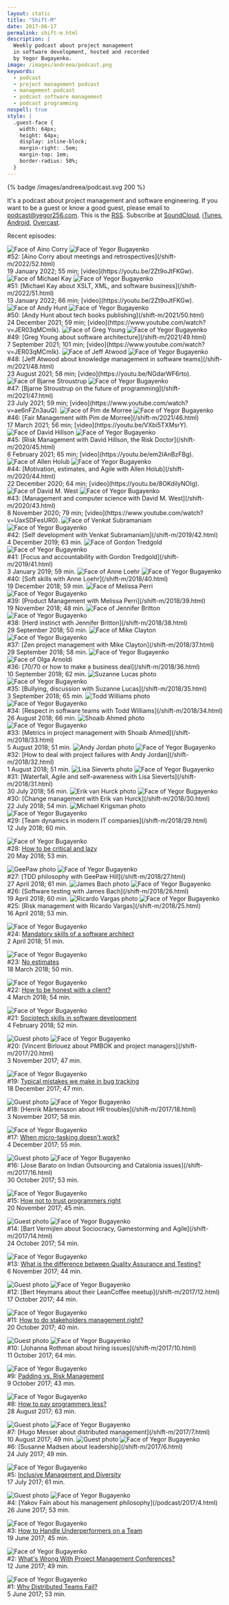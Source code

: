 ```yaml
---
layout: static
title: "Shift-M"
date: 2017-06-17
permalink: shift-m.html
description: |
  Weekly podcast about project management
  in software development, hosted and recorded
  by Yegor Bugayenko.
image: /images/andreea/podcast.png
keywords:
  - podcast
  - project management podcast
  - management podcast
  - podcast software management
  - podcast programming
nospell: true
style: |
  .guest-face {
    width: 64px;
    height: 64px;
    display: inline-block;
    margin-right: .5em;
    margin-top: 1em;
    border-radius: 50%;
  }
---
```


{% badge /images/andreea/podcast.svg 200 %}

It's a podcast about project management and software engineering. 
If you want to be a guest or know a good guest, please email to
[podcast@yegor256.com](mailto:podcast@yegor256.com).
This is the [RSS](http://feeds.soundcloud.com/users/soundcloud:users:92341909/sounds.rss).
Subscribe at
[SoundCloud](https://soundcloud.com/yegor256),
[iTunes](https://itunes.apple.com/us/podcast/yegor256-podcast/id1150826721),
[Android](http://subscribeonandroid.com/feeds.soundcloud.com/users/soundcloud:users:92341909/sounds.rss),
[Overcast](https://overcast.fm/itunes1150826721/yegor256-podcast).

<!-- Already recorded but not yet published episodes: -->

Recent episodes:

<img src="/images/shift-m/aino-corry.png" class="guest-face" alt="Face of Aino Corry"/>
<img src="/images/face-256x256.jpg" class="guest-face" alt="Face of Yegor Bugayenko"/><br/>
&#35;52: [Aino Corry about meetings and retrospectives](/shift-m/2022/52.html)<br/>
19 January 2022; 55 min; [video](https://youtu.be/2Zt9oJtFKGw).

<img src="/images/shift-m/michael-kay.png" class="guest-face" alt="Face of Michael Kay"/>
<img src="/images/face-256x256.jpg" class="guest-face" alt="Face of Yegor Bugayenko"/><br/>
&#35;51: [Michael Kay about XSLT, XML, and software business](/shift-m/2022/51.html)<br/>
13 January 2022; 66 min; [video](https://youtu.be/2Zt9oJtFKGw).

<img src="/images/shift-m/andy-hunt.png" class="guest-face" alt="Face of Andy Hunt"/>
<img src="/images/face-256x256.jpg" class="guest-face" alt="Face of Yegor Bugayenko"/><br/>
&#35;50: [Andy Hunt about tech books publishing](/shift-m/2021/50.html)<br/>
24 December 2021; 59 min; [video](https://www.youtube.com/watch?v=JER03qMCmIk).

<img src="/images/shift-m/greg-young.png" class="guest-face" alt="Face of Greg Young"/>
<img src="/images/face-256x256.jpg" class="guest-face" alt="Face of Yegor Bugayenko"/><br/>
&#35;49: [Greg Young about software architecture](/shift-m/2021/49.html)<br/>
7 September 2021; 101 min; [video](https://www.youtube.com/watch?v=JER03qMCmIk).

<img src="/images/shift-m/jeff-atwood.png" class="guest-face" alt="Face of Jeff Atwood"/>
<img src="/images/face-256x256.jpg" class="guest-face" alt="Face of Yegor Bugayenko"/><br/>
&#35;48: [Jeff Atwood about knowledge management in software teams](/shift-m/2021/48.html)<br/>
23 August 2021; 58 min; [video](https://youtu.be/NGdarWF6rto).

<img src="/images/shift-m/bjarne-stroustrup.png" class="guest-face" alt="Face of Bjarne Stroustrup"/>
<img src="/images/face-256x256.jpg" class="guest-face" alt="Face of Yegor Bugayenko"/><br/>
&#35;47: [Bjarne Stroustrup on the future of programming](/shift-m/2021/47.html)<br/>
23 July 2021; 59 min; [video](https://www.youtube.com/watch?v=ae6nFZn3auQ).

<img src="/images/shift-m/pim-de-morree.png" class="guest-face" alt="Face of Pim de Morree"/>
<img src="/images/face-256x256.jpg" class="guest-face" alt="Face of Yegor Bugayenko"/><br/>
&#35;46: [Fair Management with Pim de Morree](/shift-m/2021/46.html)<br/>
17 March 2021; 56 min; [video](https://youtu.be/VXbi5TXMsrY).

<img src="/images/shift-m/david-hillson.png" class="guest-face" alt="Face of David Hillson"/>
<img src="/images/face-256x256.jpg" class="guest-face" alt="Face of Yegor Bugayenko"/><br/>
&#35;45: [Risk Management with David Hillson, the Risk Doctor](/shift-m/2020/45.html)<br/>
6 February 2021; 65 min; [video](https://youtu.be/em2IAnBzFBg).

<img src="/images/shift-m/allen-holub.png" class="guest-face" alt="Face of Allen Holub"/>
<img src="/images/face-256x256.jpg" class="guest-face" alt="Face of Yegor Bugayenko"/><br/>
&#35;44: [Motivation, estimates, and Agile with Allen Holub](/shift-m/2020/44.html)<br/>
22 December 2020; 64 min; [video](https://youtu.be/8OKdilyNOIg).

<img src="/images/shift-m/david-west.png" class="guest-face" alt="Face of David M. West"/>
<img src="/images/face-256x256.jpg" class="guest-face" alt="Face of Yegor Bugayenko"/><br/>
&#35;43: [Management and computer science with David M. West](/shift-m/2020/43.html)<br/>
8 November 2020; 79 min; [video](https://www.youtube.com/watch?v=UaxSDFesUR0).

<img src="/images/shift-m/venkat-subramaniam.png" class="guest-face" alt="Face of Venkat Subramaniam"/>
<img src="/images/face-256x256.jpg" class="guest-face" alt="Face of Yegor Bugayenko"/><br/>
&#35;42: [Self development with Venkat Subramaniam](/shift-m/2019/42.html)<br/>
4 December 2019; 63 min.

<img src="/images/shift-m/gordon-tredgold.png" class="guest-face" alt="Face of Gordon Tredgold"/>
<img src="/images/face-256x256.jpg" class="guest-face" alt="Face of Yegor Bugayenko"/><br/>
&#35;41: [Focus and accountability with Gordon Tredgold](/shift-m/2019/41.html)<br/>
3 January 2019; 59 min.

<img src="/images/shift-m/anne-loehr.png" class="guest-face" alt="Face of Anne Loehr"/>
<img src="/images/face-256x256.jpg" class="guest-face" alt="Face of Yegor Bugayenko"/><br/>
&#35;40: [Soft skills with Anne Loehr](/shift-m/2018/40.html)<br/>
19 December 2018; 59 min.

<img src="/images/shift-m/melissa-perri.png" class="guest-face" alt="Face of Melissa Perri"/>
<img src="/images/face-256x256.jpg" class="guest-face" alt="Face of Yegor Bugayenko"/><br/>
&#35;39: [Product Management with Melissa Perri](/shift-m/2018/39.html)<br/>
19 November 2018; 48 min.

<img src="/images/shift-m/jennifer-britton.png" class="guest-face" alt="Face of Jennifer Britton"/>
<img src="/images/face-256x256.jpg" class="guest-face" alt="Face of Yegor Bugayenko"/><br/>
&#35;38: [Herd instinct with Jennifer Britton](/shift-m/2018/38.html)<br/>
29 September 2018; 50 min.

<img src="/images/shift-m/mike-clayton.png" class="guest-face" alt="Face of Mike Clayton"/>
<img src="/images/face-256x256.jpg" class="guest-face" alt="Face of Yegor Bugayenko"/><br/>
&#35;37: [Zen project management with Mike Clayton](/shift-m/2018/37.html)<br/>
29 September 2018; 58 min.

<img src="/images/face-256x256.jpg" class="guest-face" alt="Face of Yegor Bugayenko"/>
<img src="/images/shift-m/olga-arnoldi.png" class="guest-face" alt="Face of Olga Arnoldi"/><br/>
&#35;36: [70/70 or how to make a business deal](/shift-m/2018/36.html)<br/>
10 September 2018; 62 min.

<img src="/images/shift-m/suzanne-lucas.png" class="guest-face" alt="Suzanne Lucas photo"/>
<img src="/images/face-256x256.jpg" class="guest-face" alt="Face of Yegor Bugayenko"/><br/>
&#35;35: [Bullying, discussion with Suzanne Lucas](/shift-m/2018/35.html)<br/>
3 September 2018; 65 min.

<img src="/images/shift-m/todd-williams.png" class="guest-face" alt="Todd Williams photo"/>
<img src="/images/face-256x256.jpg" class="guest-face" alt="Face of Yegor Bugayenko"/><br/>
&#35;34: [Respect in software teams with Todd Williams](/shift-m/2018/34.html)<br/>
26 August 2018; 66 min.

<img src="/images/shift-m/shoaib-ahmed.png" class="guest-face" alt="Shoaib Ahmed photo"/>
<img src="/images/face-256x256.jpg" class="guest-face" alt="Face of Yegor Bugayenko"/><br/>
&#35;33: [Metrics in project management with Shoaib Ahmed](/shift-m/2018/33.html)<br/>
5 August 2018; 51 min.

<img src="/images/shift-m/andy-jordan.png" class="guest-face" alt="Andy Jordan photo"/>
<img src="/images/face-256x256.jpg" class="guest-face" alt="Face of Yegor Bugayenko"/><br/>
&#35;32: [How to deal with project failures with Andy Jordan](/shift-m/2018/32.html)<br/>
1 August 2018; 51 min.

<img src="/images/shift-m/lisa-sieverts.png" class="guest-face" alt="Lisa Sieverts photo"/>
<img src="/images/face-256x256.jpg" class="guest-face" alt="Face of Yegor Bugayenko"/><br/>
&#35;31: [Waterfall, Agile and self-awareness with Lisa Sieverts](/shift-m/2018/31.html)<br/>
30 July 2018; 56 min.

<img src="/images/shift-m/erik-van-hurck.png" class="guest-face" alt="Erik van Hurck photo"/>
<img src="/images/face-256x256.jpg" class="guest-face" alt="Face of Yegor Bugayenko"/><br/>
&#35;30: [Change management with Erik van Hurck](/shift-m/2018/30.html)<br/>
22 July 2018; 54 min.

<img src="/images/shift-m/michael-krigsman.png" class="guest-face" alt="Michael Krigsman photo"/>
<img src="/images/face-256x256.jpg" class="guest-face" alt="Face of Yegor Bugayenko"/><br/>
&#35;29: [Team dynamics in modern IT companies](/shift-m/2018/29.html)<br/>
12 July 2018; 60 min.

<img src="/images/face-256x256.jpg" class="guest-face" alt="Face of Yegor Bugayenko"/><br/>
&#35;28: [How to be critical and lazy](/shift-m/2018/28.html)<br/>
20 May 2018; 53 min.

<img src="/images/shift-m/geepaw.png" class="guest-face" alt="GeePaw photo"/>
<img src="/images/face-256x256.jpg" class="guest-face" alt="Face of Yegor Bugayenko"/><br/>
&#35;27: [TDD philosophy with GeePaw Hill](/shift-m/2018/27.html)<br/>
27 April 2018; 61 min.

<img src="/images/shift-m/james-bach.png" class="guest-face" alt="James Bach photo"/>
<img src="/images/face-256x256.jpg" class="guest-face" alt="Face of Yegor Bugayenko"/><br/>
&#35;26: [Software testing with James Bach](/shift-m/2018/26.html)<br/>
19 April 2018; 60 min.

<img src="/images/shift-m/ricardo-vargas.png" class="guest-face" alt="Ricardo Vargas photo"/>
<img src="/images/face-256x256.jpg" class="guest-face" alt="Face of Yegor Bugayenko"/><br/>
&#35;25: [Risk management with Ricardo Vargas](/shift-m/2018/25.html)<br/>
16 April 2018; 53 min.

<img src="/images/face-256x256.jpg" class="guest-face" alt="Face of Yegor Bugayenko"/><br/>
&#35;24: [Mandatory skills of a software architect](/shift-m/2018/24.html)<br/>
2 April 2018; 51 min.

<img src="/images/face-256x256.jpg" class="guest-face" alt="Face of Yegor Bugayenko"/><br/>
&#35;23: [No estimates](/shift-m/2018/23.html)<br/>
18 March 2018; 50 min.

<img src="/images/face-256x256.jpg" class="guest-face" alt="Face of Yegor Bugayenko"/><br/>
&#35;22: [How to be honest with a client?](/shift-m/2018/22.html)<br/>
4 March 2018; 54 min.

<img src="/images/face-256x256.jpg" class="guest-face" alt="Face of Yegor Bugayenko"/><br/>
&#35;21: [Sociotech skills in software development](/shift-m/2018/21.html)<br/>
4 February 2018; 52 min.

<img src="/images/shift-m/vincent-birlouez.png" class="guest-face" alt="Guest photo"/>
<img src="/images/face-256x256.jpg" class="guest-face" alt="Face of Yegor Bugayenko"/><br/>
&#35;20: [Vincent Birlouez about PMBOK and project managers](/shift-m/2017/20.html)<br/>
3 November 2017; 47 min.

<img src="/images/face-256x256.jpg" class="guest-face" alt="Face of Yegor Bugayenko"/><br/>
&#35;19: [Typical mistakes we make in bug tracking](/shift-m/2017/19.html)<br/>
18 December 2017; 47 min.

<img src="/images/shift-m/henrik-martensson.png" class="guest-face" alt="Guest photo"/>
<img src="/images/face-256x256.jpg" class="guest-face" alt="Face of Yegor Bugayenko"/><br/>
&#35;18: [Henrik Mårtensson about HR troubles](/shift-m/2017/18.html)<br/>
3 November 2017; 58 min.

<img src="/images/face-256x256.jpg" class="guest-face" alt="Face of Yegor Bugayenko"/><br/>
&#35;17: [When micro-tasking doesn't work?](/shift-m/2017/17.html)<br/>
4 December 2017; 55 min.

<img src="/images/shift-m/jose-barato.png" class="guest-face" alt="Guest photo"/>
<img src="/images/face-256x256.jpg" class="guest-face" alt="Face of Yegor Bugayenko"/><br/>
&#35;16: [Jose Barato on Indian Outsourcing and Catalonia issues](/shift-m/2017/16.html)<br/>
30 October 2017; 53 min.

<img src="/images/face-256x256.jpg" class="guest-face" alt="Face of Yegor Bugayenko"/><br/>
&#35;15: [How not to trust programmers right](/shift-m/2017/15.html)<br/>
20 November 2017; 45 min.

<img src="/images/shift-m/bart-vermijlen.png" class="guest-face" alt="Guest photo"/>
<img src="/images/face-256x256.jpg" class="guest-face" alt="Face of Yegor Bugayenko"/><br/>
&#35;14: [Bart Vermijlen about Sociocracy, Gamestorming and Agile](/shift-m/2017/14.html)<br/>
24 October 2017; 54 min.

<img src="/images/face-256x256.jpg" class="guest-face" alt="Face of Yegor Bugayenko"/><br/>
&#35;13: [What is the difference between Quality Assurance and Testing?](/shift-m/2017/13.html)<br/>
6 November 2017; 44 min.

<img src="/images/shift-m/bert-heymans.png" class="guest-face" alt="Guest photo"/>
<img src="/images/face-256x256.jpg" class="guest-face" alt="Face of Yegor Bugayenko"/><br/>
&#35;12: [Bert Heymans about their LeanCoffee meetup](/shift-m/2017/12.html)<br/>
17 October 2017; 44 min.

<img src="/images/face-256x256.jpg" class="guest-face" alt="Face of Yegor Bugayenko"/><br/>
&#35;11: [How to do stakeholders management right?](/shift-m/2017/11.html)<br/>
20 October 2017; 40 min.

<img src="/images/shift-m/johanna-rothman.png" class="guest-face" alt="Guest photo"/>
<img src="/images/face-256x256.jpg" class="guest-face" alt="Face of Yegor Bugayenko"/><br/>
&#35;10: [Johanna Rothman about hiring issues](/shift-m/2017/10.html)<br/>
11 October 2017; 64 min.

<img src="/images/face-256x256.jpg" class="guest-face" alt="Face of Yegor Bugayenko"/><br/>
&#35;9: [Padding vs. Risk Management](/shift-m/2017/9.html)<br/>
9 October 2017; 43 min.

<img src="/images/face-256x256.jpg" class="guest-face" alt="Face of Yegor Bugayenko"/><br/>
&#35;8: [How to pay programmers less?](/shift-m/2017/8.html)<br/>
28 August 2017; 63 min.

<img src="/images/shift-m/hugo-messer.png" class="guest-face" alt="Guest photo"/>
<img src="/images/face-256x256.jpg" class="guest-face" alt="Face of Yegor Bugayenko"/><br/>
&#35;7: [Hugo Messer about distributed management](/shift-m/2017/7.html)<br/>
10 August 2017; 49 min.

<img src="/images/shift-m/susanne-madsen.png" class="guest-face" alt="Guest photo"/>
<img src="/images/face-256x256.jpg" class="guest-face" alt="Face of Yegor Bugayenko"/><br/>
&#35;6: [Susanne Madsen about leadership](/shift-m/2017/6.html)<br/>
24 July 2017; 49 min.

<img src="/images/face-256x256.jpg" class="guest-face" alt="Face of Yegor Bugayenko"/><br/>
&#35;5: [Inclusive Management and Diversity](/shift-m/2017/5.html)<br/>
17 July 2017; 61 min.

<img src="/images/shift-m/yakov-fain.png" class="guest-face" alt="Guest photo"/>
<img src="/images/face-256x256.jpg" class="guest-face" alt="Face of Yegor Bugayenko"/><br/>
&#35;4: [Yakov Fain about his management philosophy](/podcast/2017/4.html)<br/>
26 June 2017; 53 min.

<img src="/images/face-256x256.jpg" class="guest-face" alt="Face of Yegor Bugayenko"/><br/>
&#35;3: [How to Handle Underperformers on a Team](/podcast/2017/3.html)<br/>
19 June 2017; 45 min.

<img src="/images/face-256x256.jpg" class="guest-face" alt="Face of Yegor Bugayenko"/><br/>
&#35;2: [What's Wrong With Project Management Conferences?](/podcast/2017/2.html)<br/>
12 June 2017; 49 min.

<img src="/images/face-256x256.jpg" class="guest-face" alt="Face of Yegor Bugayenko"/><br/>
&#35;1: [Why Distributed Teams Fail?](/podcast/2017/1.html)<br/>
5 June 2017; 53 min.

